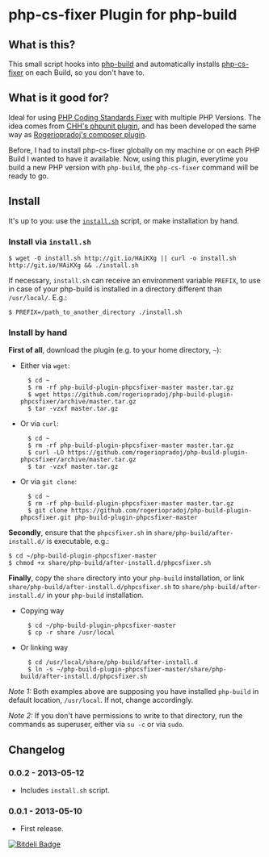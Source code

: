 
php-cs-fixer Plugin for php-build
=================================

## What is this?

This small script hooks into [php-build](https://github.com/CHH/php-build) 
and automatically installs [php-cs-fixer](http://cs.sensiolabs.org/) on each Build,
so you don't have to.

## What is it good for?

Ideal for using [PHP Coding Standards Fixer](http://cs.sensiolabs.org/)
with multiple PHP Versions. The idea comes from
[CHH's phpunit plugin](https://github.com/CHH/php-build-plugin-phpunit), and
has been developed the same way as [Rogeriopradoj's composer
plugin](https://github.com/rogeriopradoj/php-build-plugin-composer).

Before, I had to install php-cs-fixer globally on my machine or on each PHP
Build I wanted to have it available. Now, using this plugin, everytime you
build a new PHP version with `php-build`, the `php-cs-fixer` command will
be ready to go.

## Install

It's up to you: use the [`install.sh`](https://raw.github.com/rogeriopradoj/php-build-plugin-phpcsfixer/master/install.sh) script, or make installation by hand.

### Install via `install.sh`

    $ wget -O install.sh http://git.io/HAiKXg || curl -o install.sh http://git.io/HAiKXg && ./install.sh

If necessary, `install.sh` can receive an environment variable `PREFIX`, to use
in case of your php-build is installed in a directory different than `/usr/local/`. E.g.:
    
    $ PREFIX=/path_to_another_directory ./install.sh


### Install by hand

**First of all**, download the plugin (e.g. to your home directory, `~`):

- Either via `wget`:

        $ cd ~
        $ rm -rf php-build-plugin-phpcsfixer-master master.tar.gz
        $ wget https://github.com/rogeriopradoj/php-build-plugin-phpcsfixer/archive/master.tar.gz
        $ tar -vzxf master.tar.gz

- Or via `curl`:

        $ cd ~
        $ rm -rf php-build-plugin-phpcsfixer-master master.tar.gz
        $ curl -LO https://github.com/rogeriopradoj/php-build-plugin-phpcsfixer/archive/master.tar.gz
        $ tar -vzxf master.tar.gz

- Or via `git clone`:

        $ cd ~ 
        $ rm -rf php-build-plugin-phpcsfixer-master master.tar.gz
        $ git clone https://github.com/rogeriopradoj/php-build-plugin-phpcsfixer.git php-build-plugin-phpcsfixer-master

**Secondly**, ensure that the `phpcsfixer.sh` in `share/php-build/after-install.d/` is
executable, e.g.:

    $ cd ~/php-build-plugin-phpcsfixer-master
    $ chmod +x share/php-build/after-install.d/phpcsfixer.sh

**Finally**, copy the `share` directory into your `php-build` installation, or
link `share/php-build/after-install.d/phpcsfixer.sh` to
`share/php-build/after-install.d/` in your `php-build` installation.

- Copying way

        $ cd ~/php-build-plugin-phpcsfixer-master
        $ cp -r share /usr/local

- Or linking way
        
        $ cd /usr/local/share/php-build/after-install.d
        $ ln -s ~/php-build-plugin-phpcsfixer-master/share/php-build/after-install.d/phpcsfixer.sh

*Note 1:* Both examples above are supposing you have installed
`php-build` in default location, `/usr/local`. If not, change accordingly.

*Note 2:* If you don't have permissions to write to that directory, run
the commands as superuser, either via `su -c` or via `sudo`.

## Changelog

### 0.0.2 - 2013-05-12

- Includes `install.sh` script.

### 0.0.1 - 2013-05-10

- First release.


[![Bitdeli Badge](https://d2weczhvl823v0.cloudfront.net/rogeriopradoj/php-build-plugin-phpcsfixer/trend.png)](https://bitdeli.com/free "Bitdeli Badge")

